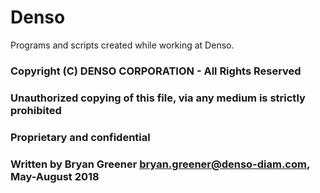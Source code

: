 # Denso
Programs and scripts created while working at Denso.


### Copyright (C) DENSO CORPORATION - All Rights Reserved
### Unauthorized copying of this file, via any medium is strictly prohibited
### Proprietary and confidential
### Written by Bryan Greener <bryan.greener@denso-diam.com>, May-August 2018
